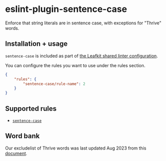 # eslint-plugin-sentence-case

Enforce that string literals are in sentence case, with exceptions for "Thrive" words.

## Installation + usage

`sentence-case` is included as part of [the Leafkit shared linter configuration](https://github.com/thriveglobal/thrive-web-leafkit/tree/staging/configs).

You can configure the rules you want to use under the rules section.

```json
{
    "rules": {
        "sentence-case/rule-name": 2
    }
}
```

## Supported rules

-   [`sentence-case`](docs/rules/sentence-case.md)

## Word bank

Our excludelist of Thrive words was last updated Aug 2023 from this [document](https://docs.google.com/spreadsheets/d/1UNIgc6TgIP8RXpXzCkqiZugLJkXysebI/edit#gid=656893934).
